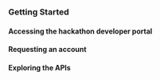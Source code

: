 ### Getting Started

#### Accessing the hackathon developer portal

#### Requesting an account

#### Exploring the APIs

